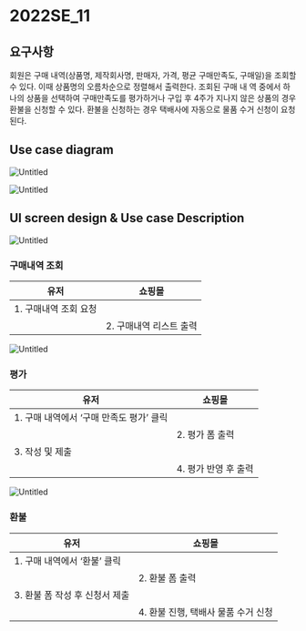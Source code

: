 # 2022SE_11


## 요구사항

회원은 구매 내역(상품명, 제작회사명, 판매자, 가격, 평균 구매만족도, 구매일)을
조회할 수 있다. 이때 상품명의 오름차순으로 정렬해서 출력한다. 조회된 구매 내
역 중에서 하나의 상품을 선택하여 구매만족도를 평가하거나 구입 후 4주가 지나지
않은 상품의 경우 환불을 신청할 수 있다. 환불을 신청하는 경우 택배사에 자동으로
물품 수거 신청이 요청된다.

## Use case diagram

![Untitled](https://github.com/kimkisun0310/2022SE_11/blob/fbb447f94b63a5fb3f56076f3c5623d0c03bf023/delete.png)

![Untitled](https://github.com/kimkisun0310/2022SE_11/blob/854ea264c768629cec2dd5d0c6813d6b54f91988/%ED%99%98%EB%B6%88%20event.png)

## UI screen design & Use case Description

![Untitled](https://github.com/kimkisun0310/2022SE_11/blob/eef1fafe3db2e34afe7d919422e94707dbaecaf3/Untitled%202.png)

### 구매내역 조회

| 유저 | 쇼핑몰 |
| --- | --- |
| 1. 구매내역 조회 요청 |  |
|  | 2. 구매내역 리스트 출력 |

![Untitled](https://github.com/kimkisun0310/2022SE_11/blob/eef1fafe3db2e34afe7d919422e94707dbaecaf3/Untitled%203.png)

### 평가

| 유저 | 쇼핑몰 |
| --- | --- |
| 1. 구매 내역에서 ‘구매 만족도 평가’ 클릭 |  |
|  | 2. 평가 폼 출력 |
| 3. 작성 및 제출 |  |
|  | 4. 평가 반영 후 출력  |

![Untitled](https://github.com/kimkisun0310/2022SE_11/blob/eef1fafe3db2e34afe7d919422e94707dbaecaf3/Untitled%204.png)

### 환불

| 유저 | 쇼핑몰 |
| --- | --- |
| 1. 구매 내역에서 ‘환불’ 클릭 |  |
|  | 2. 환불 폼 출력 |
| 3. 환불 폼 작성 후 신청서 제출  |  |
|  | 4. 환불 진행, 택배사 물품 수거 신청 |
